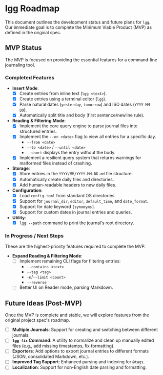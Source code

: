 # lgg Roadmap

This document outlines the development status and future plans for `lgg`. Our immediate goal is to complete the Minimum Viable Product (MVP) as defined in the original spec.

## MVP Status

The MVP is focused on providing the essential features for a command-line journaling tool.

### **Completed Features**

- **Insert Mode**:
  - [x] Create entries from inline text (`lgg <text>`).
  - [x] Create entries using a terminal editor (`lgg`).
  - [x] Parse natural dates (`yesterday`, `tomorrow`) and ISO dates (`YYYY-MM-DD`).
  - [x] Automatically split title and body (first sentence/newline rule).
- **Reading & Filtering Mode**:
  - [x] Implement the core query engine to parse journal files into structured entries.
  - [x] Implement the `--on <date>` flag to view all entries for a specific day.
    - `--from <date>`
    - `--to <date>` / `--until <date>`
    - `--short` displays the entry without the body.
  - [x] Implement a resilient query system that returns warnings for malformed files instead of crashing.
- **Storage**:
  - [x] Store entries in the `YYYY/MM/YYYY-MM-DD.md` file structure.
  - [x] Automatically create daily files and directories.
  - [x] Add human-readable headers to new daily files.
- **Configuration**:
  - [x] Load `config.toml` from standard OS directories.
  - [x] Support for `journal_dir`, `editor`, `default_time`, and `date_format`.
  - [x] Support for date keyword `[synonyms]`.
  - [x] Support for custom dates in journal entries and queries.
- **Utility**:
  - [x] `lgg --path` command to print the journal's root directory.

### **In Progress / Next Steps**

These are the highest-priority features required to complete the MVP.

- **Expand Reading & Filtering Mode**:
  - [ ] Implement remaining CLI flags for filtering entries:
    - `--contains <text>`
    - `--tag <tag>`
    - `-n`/`--limit <count>`
    - `--reverse`
  - [ ] Better UI on Reader mode, parsing Markdown.

## Future Ideas (Post-MVP)

Once the MVP is complete and stable, we will explore features from the original project spec's roadmap.

- [ ] **Multiple Journals**: Support for creating and switching between different journals.
- [ ] **`lgg fix` Command**: A utility to normalize and clean up manually edited files (e.g., add missing timestamps, fix formatting).
- [ ] **Exporters**: Add options to export journal entries to different formats (JSON, consolidated Markdown, etc.).
- [ ] **Improved Tag Support**: Enhanced parsing and indexing for `@tags`.
- [ ] **Localization**: Support for non-English date parsing and formatting.
